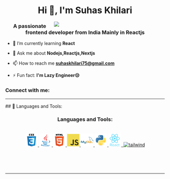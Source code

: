 
 <h1 align="center">Hi 👋, I'm Suhas Khilari</h1>
 <img align="right" src="https://user-images.githubusercontent.com/55389276/140866485-8fb1c876-9a8f-4d6a-98dc-08c4981eaf70.gif" width="350">
<h3 align="center">A passionate frontend developer from India Mainly in Reactjs</h3>

- 🌱 I’m currently learning **React**

- 💬 Ask me about **Nodejs,Reactjs,Nextjs**

- 📫 How to reach me **suhaskhilari75@gmail.com**

- ⚡ Fun fact: **I'm Lazy Engineer😒**

<h3 align="left">Connect with me:</h3>
<p align="left">
</p>
 
 
<hr>
                                          ## 🧰 Languages and Tools:
<h3 align="center">Languages and Tools:</h3>
<p align="center" style="padding:20px;"> 
<a href="https://www.w3schools.com/css/" target="_blank" rel="noreferrer"> 
    <img src="https://raw.githubusercontent.com/devicons/devicon/master/icons/css3/css3-original-wordmark.svg" alt="css3" width="40" height="40"/> 
</a> 
 <a href="#" target="_blank" rel="noreferrer"> 
<img src="https://raw.githubusercontent.com/devicons/devicon/master/icons/java/java-original.svg" alt="java" width="40" height="40"/> 
</a>  

<a href="#" target="_blank" rel="noreferrer"> 
<img src="https://raw.githubusercontent.com/devicons/devicon/master/icons/html5/html5-original-wordmark.svg" alt="html5" width="40" height="40"/> 
</a> 
<a href="#" target="_blank" rel="noreferrer"> 
<img src="https://raw.githubusercontent.com/devicons/devicon/master/icons/javascript/javascript-original.svg" alt="javascript" width="40" height="40"/> 
</a> 

<a href="#" target="_blank" rel="noreferrer"> 
<img src="https://raw.githubusercontent.com/devicons/devicon/master/icons/mysql/mysql-original-wordmark.svg" alt="mysql" width="40" height="40"/> 
</a> 
<a href="#" target="_blank" rel="noreferrer"> 
<img src="https://raw.githubusercontent.com/devicons/devicon/master/icons/python/python-original.svg" alt="python" width="40" height="40"/> 
</a> 
<a href="#" target="_blank" rel="noreferrer"> 
  <img src="https://github.com/devicons/devicon/blob/master/icons/react/react-original-wordmark.svg" title="React" alt="React" width="40" height="40"/>&nbsp;
</a> 
<!--
<a href="https://reactnative.dev/" target="_blank" rel="noreferrer"> 
<img src="https://reactnative.dev/img/header_logo.svg" alt="reactnative" width="40" height="40"/> 
</a> -->
<!--
<a href="https://redux.js.org" target="_blank" rel="noreferrer"> 
<img src="https://raw.githubusercontent.com/devicons/devicon/master/icons/redux/redux-original.svg" alt="redux" width="40" height="40"/> 
</a> -->

<a href="https://tailwindcss.com/" target="_blank" rel="noreferrer"> 
<img src="https://www.vectorlogo.zone/logos/tailwindcss/tailwindcss-icon.svg" alt="tailwind" width="40" height="40"/>
</a> 
<!--
<a href="https://www.typescriptlang.org/" target="_blank" rel="noreferrer"> 
<img src="https://raw.githubusercontent.com/devicons/devicon/master/icons/typescript/typescript-original.svg" alt="typescript" width="40" height="40"/> 
</a> 
<a href="https://vuejs.org/" target="_blank" rel="noreferrer"> 
<img src="https://raw.githubusercontent.com/devicons/devicon/master/icons/vuejs/vuejs-original-wordmark.svg" alt="vuejs" width="40" height="40"/> 
</a>-->
</p>
<br>
<br>

<hr>

<!-- ![GitHub stats](https://github-readme-stats.vercel.app/api?username=yogesh2104&show_icons=true&theme=tokyonight) -->
<!-- ![Top Langs](https://github-readme-stats.vercel.app/api/top-langs/?username=yogesh2104&theme=tokyonight) -->

<!-- <span>
    <img align="left" src="https://github-readme-stats.vercel.app/api?username=yogesh2104&show_icons=true&locale=en" alt="yogesh2104" />
</span>
<span>
    <img align="right" src="https://github-readme-stats.vercel.app/api/top-langs?username=yogesh2104&show_icons=true&locale=en&layout=compact" alt="yogesh2104" />
</span> -->
